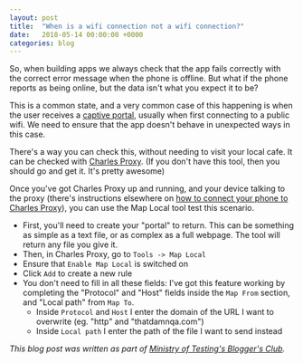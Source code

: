 ```yaml
---
layout: post
title:  "When is a wifi connection not a wifi connection?"
date:   2018-05-14 00:00:00 +0000
categories: blog
---
```


So, when building apps we always check that the app fails correctly with the correct error message when the phone is offline. But what if the phone reports as being online, but the data isn't what you expect it to be?

This is a common state, and a very common case of this happening is when the user receives a [captive portal](https://en.wikipedia.org/wiki/Captive_portal), usually when first connecting to a public wifi. We need to ensure that the app doesn't behave in unexpected ways in this case.

There's a way you can check this, without needing to visit your local cafe. It can be checked with [Charles Proxy](https://www.charlesproxy.com/). (If you don't have this tool, then you should go and get it. It's pretty awesome)

Once you've got Charles Proxy up and running, and your device talking to the proxy (there's instructions elsewhere on [how to connect your phone to Charles Proxy](https://www.charlesproxy.com/documentation/faqs/using-charles-from-an-iphone/)), you can use the Map Local tool test this scenario.

* First, you'll need to create your "portal" to return. This can be something as simple as a text file, or as complex as a full webpage. The tool will return any file you give it.
* Then, in Charles Proxy, go to `Tools -> Map Local`
* Ensure that `Enable Map Local` is switched on
* Click `Add` to create a new rule
* You don't need to fill in all these fields: I've got this feature working by completing the "Protocol" and "Host" fields inside the `Map From` section, and "Local path" from `Map To`.
  * Inside `Protocol` and `Host` I enter the domain of the URL I want to overwrite (eg. "http" and "thatdamnqa.com")
  * Inside `Local path` I enter the path of the file I want to send instead

*This blog post was written as part of [Ministry of Testing's Blogger's Club](https://club.ministryoftesting.com/t/sprint-1-a-technical-tip-all-testers-should-know/14619).*